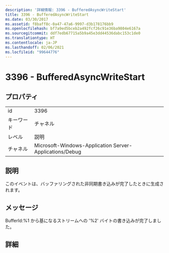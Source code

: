 ```yaml
---
description: '詳細情報: 3396 - BufferedAsyncWriteStart'
title: 3396 - BufferedAsyncWriteStart
ms.date: 03/30/2017
ms.assetid: f8baff8c-0a47-47a6-9997-d3b178176bb9
ms.openlocfilehash: bf7a9ed5bceb2a492fcf26c91e36ba9804e6167a
ms.sourcegitcommit: ddf7edb67715a5b9a45e3dd44536dabc153c1de0
ms.translationtype: HT
ms.contentlocale: ja-JP
ms.lasthandoff: 02/06/2021
ms.locfileid: "99644776"
---
```

# <a name="3396---bufferedasyncwritestart"></a>3396 - BufferedAsyncWriteStart

## <a name="properties"></a>プロパティ  
  
|||  
|-|-|  
|id|3396|  
|キーワード|チャネル|  
|レベル|説明|  
|チャネル|Microsoft-Windows-Application Server-Applications/Debug|  
  
## <a name="description"></a>説明  

 このイベントは、バッファリングされた非同期書き込みが完了したときに生成されます。  
  
## <a name="message"></a>メッセージ  

 BufferId:%1 から基になるストリームへの '%2' バイトの書き込みが完了しました。  
  
## <a name="details"></a>詳細
